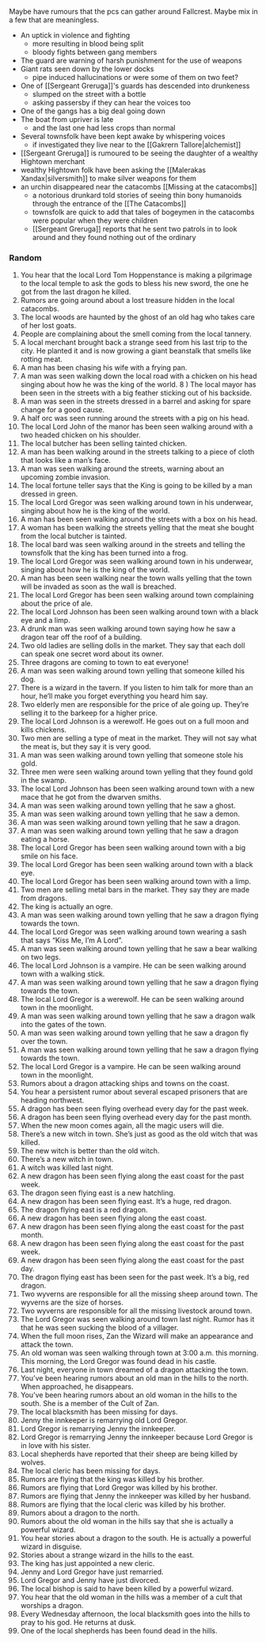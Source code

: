 Maybe have rumours that the pcs can gather around Fallcrest.  Maybe mix in a few that are meaningless.
- An uptick in violence and fighting
	- more resulting in blood being split
	- bloody fights between gang members
- The guard are warning of harsh punishment for the use of weapons
- Giant rats seen down by the lower docks
	- pipe induced hallucinations or were some of them on two feet?
- One of [[Sergeant Greruga]]'s guards has descended into drunkeness
	- slumped on the street with a bottle
	- asking passersby if they can hear the voices too
- One of the gangs has a big deal going down
- The boat from upriver is late
	- and the last one had less crops than normal
- Several townsfolk have been kept awake by whispering voices
	- if investigated they live near to the [[Gakrern Tallore|alchemist]]
- [[Sergeant Greruga]] is rumoured to be seeing the daughter of a wealthy Hightown merchant
- wealthy Hightown folk have been asking the [[Malerakas Xandax|silversmith]] to make silver weapons for them
- an urchin disappeared near the catacombs [[Missing at the catacombs]]
	- a notorious drunkard told stories of seeing thin bony humanoids through the entrance of the [[The Catacombs]]
	- townsfolk are quick to add that tales of bogeymen in the catacombs were popular when they were children
	- [[Sergeant Greruga]] reports that he sent two patrols in to look around and they found nothing out of the ordinary



### Random
1) You hear that the local Lord Tom Hoppenstance is making a pilgrimage to the local temple to ask the gods to bless his new sword, the one he got from the last dragon he killed.
2) Rumors are going around about a lost treasure hidden in the local catacombs.
3) The local woods are haunted by the ghost of an old hag who takes care of her lost goats.
4) People are complaining about the smell coming from the local tannery.
5) A local merchant brought back a strange seed from his last trip to the city. He planted it and is now growing a giant beanstalk that smells like rotting meat.
6) A man has been chasing his wife with a frying pan.
7) A man was seen walking down the local road with a chicken on his head singing about how he was the king of the world.
8 ) The local mayor has been seen in the streets with a big feather sticking out of his backside.
9) A man was seen in the streets dressed in a barrel and asking for spare change for a good cause.
10) A half orc was seen running around the streets with a pig on his head.
11) The local Lord John of the manor has been seen walking around with a two headed chicken on his shoulder.
12) The local butcher has been selling tainted chicken.
13) A man has been walking around in the streets talking to a piece of cloth that looks like a man’s face.
14) A man was seen walking around the streets, warning about an upcoming zombie invasion.
15) The local fortune teller says that the King is going to be killed by a man dressed in green.
16) The local Lord Gregor was seen walking around town in his underwear, singing about how he is the king of the world.
17) A man has been seen walking around the streets with a box on his head.
18) A woman has been walking the streets yelling that the meat she bought from the local butcher is tainted.
19) The local bard was seen walking around in the streets and telling the townsfolk that the king has been turned into a frog.
20) The local Lord Gregor was seen walking around town in his underwear, singing about how he is the king of the world.
21) A man has been seen walking near the town walls yelling that the town will be invaded as soon as the wall is breached.
22) The local Lord Gregor has been seen walking around town complaining about the price of ale.
23) The local Lord Johnson has been seen walking around town with a black eye and a limp.
24) A drunk man was seen walking around town saying how he saw a dragon tear off the roof of a building.
25) Two old ladies are selling dolls in the market. They say that each doll can speak one secret word about its owner.
26) Three dragons are coming to town to eat everyone!
27) A man was seen walking around town yelling that someone killed his dog.
28) There is a wizard in the tavern. If you listen to him talk for more than an hour, he’ll make you forget everything you heard him say.
29) Two elderly men are responsible for the price of ale going up. They’re selling it to the barkeep for a higher price.
30) The local Lord Johnson is a werewolf. He goes out on a full moon and kills chickens.
31) Two men are selling a type of meat in the market. They will not say what the meat is, but they say it is very good.
32) A man was seen walking around town yelling that someone stole his gold.
33) Three men were seen walking around town yelling that they found gold in the swamp.
34) The local Lord Johnson has been seen walking around town with a new mace that he got from the dwarven smiths.
35) A man was seen walking around town yelling that he saw a ghost.
36) A man was seen walking around town yelling that he saw a demon.
37) A man was seen walking around town yelling that he saw a dragon.
38) A man was seen walking around town yelling that he saw a dragon eating a horse.
39) The local Lord Gregor has been seen walking around town with a big smile on his face.
40) The local Lord Gregor has been seen walking around town with a black eye.
41) The local Lord Gregor has been seen walking around town with a limp.
42) Two men are selling metal bars in the market. They say they are made from dragons.
43) The king is actually an ogre.
44) A man was seen walking around town yelling that he saw a dragon flying towards the town.
45) The local Lord Gregor was seen walking around town wearing a sash that says “Kiss Me, I’m A Lord”.
46) A man was seen walking around town yelling that he saw a bear walking on two legs.
47) The local Lord Johnson is a vampire. He can be seen walking around town with a walking stick.
48) A man was seen walking around town yelling that he saw a dragon flying towards the town.
49) The local Lord Gregor is a werewolf. He can be seen walking around town in the moonlight.
50) A man was seen walking around town yelling that he saw a dragon walk into the gates of the town.
51) A man was seen walking around town yelling that he saw a dragon fly over the town.
52) A man was seen walking around town yelling that he saw a dragon flying towards the town.
53) The local Lord Gregor is a vampire. He can be seen walking around town in the moonlight.
54) Rumors about a dragon attacking ships and towns on the coast.
55) You hear a persistent rumor about several escaped prisoners that are heading northwest.
56) A dragon has been seen flying overhead every day for the past week.
57) A dragon has been seen flying overhead every day for the past month.
58) When the new moon comes again, all the magic users will die.
59) There’s a new witch in town. She’s just as good as the old witch that was killed.
60) The new witch is better than the old witch.
61) There’s a new witch in town.
62) A witch was killed last night.
63) A new dragon has been seen flying along the east coast for the past week.
64) The dragon seen flying east is a new hatchling.
65) A new dragon has been seen flying east. It’s a huge, red dragon.
66) The dragon flying east is a red dragon.
67) A new dragon has been seen flying along the east coast.
68) A new dragon has been seen flying along the east coast for the past month.
69) A new dragon has been seen flying along the east coast for the past week.
70) A new dragon has been seen flying along the east coast for the past day.
71) The dragon flying east has been seen for the past week. It’s a big, red dragon.
72) Two wyverns are responsible for all the missing sheep around town. The wyverns are the size of horses.
73) Two wyverns are responsible for all the missing livestock around town.
74) The Lord Gregor was seen walking around town last night. Rumor has it that he was seen sucking the blood of a villager.
75) When the full moon rises, Zan the Wizard will make an appearance and attack the town.
76) An old woman was seen walking through town at 3:00 a.m. this morning. This morning, the Lord Gregor was found dead in his castle.
77) Last night, everyone in town dreamed of a dragon attacking the town.
78) You’ve been hearing rumors about an old man in the hills to the north. When approached, he disappears.
79) You’ve been hearing rumors about an old woman in the hills to the south. She is a member of the Cult of Zan.
80) The local blacksmith has been missing for days.
81) Jenny the innkeeper is remarrying old Lord Gregor.
82) Lord Gregor is remarrying Jenny the innkeeper.
83) Lord Gregor is remarrying Jenny the innkeeper because Lord Gregor is in love with his sister.
84) Local shepherds have reported that their sheep are being killed by wolves.
85) The local cleric has been missing for days.
86) Rumors are flying that the king was killed by his brother.
87) Rumors are flying that Lord Gregor was killed by his brother.
88) Rumors are flying that Jenny the innkeeper was killed by her husband.
89) Rumors are flying that the local cleric was killed by his brother.
90) Rumors about a dragon to the north.
91) Rumors about the old woman in the hills say that she is actually a powerful wizard.
92) You hear stories about a dragon to the south. He is actually a powerful wizard in disguise.
93) Stories about a strange wizard in the hills to the east.
94) The king has just appointed a new cleric.
95) Jenny and Lord Gregor have just remarried.
96) Lord Gregor and Jenny have just divorced.
97) The local bishop is said to have been killed by a powerful wizard.
98) You hear that the old woman in the hills was a member of a cult that worships a dragon.
99) Every Wednesday afternoon, the local blacksmith goes into the hills to pray to his god. He returns at dusk.
100) One of the local shepherds has been found dead in the hills.
